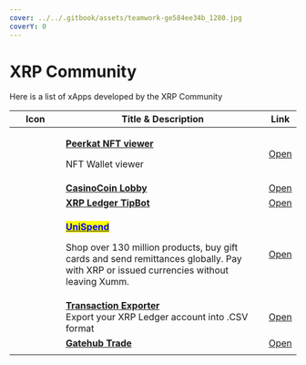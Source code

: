 ```yaml
---
cover: ../../.gitbook/assets/teamwork-ge584ee34b_1280.jpg
coverY: 0
---
```


# XRP Community

Here is a list of xApps developed by the XRP Community

<table><thead><tr><th width="111.33333333333331">Icon</th><th width="560">Title &#x26; Description</th><th>Link</th></tr></thead><tbody><tr><td><img src="../../.gitbook/assets/image (2) (7).png" alt=""></td><td><p><a href="broken-reference"><strong>Peerkat NFT viewer</strong> </a></p><p>NFT Wallet viewer</p></td><td><a href="https://xumm.app/detect/xapp:peerkat.viewer">Open</a></td></tr><tr><td><img src="../../.gitbook/assets/image (3) (4).png" alt=""></td><td><a href="casinocoin-lobby.md"><strong>CasinoCoin Lobby</strong></a></td><td><a href="https://xumm.app/detect/xapp:csc.lobby">Open</a></td></tr><tr><td><img src="../../.gitbook/assets/image (5) (1) (1) (2) (1).png" alt=""></td><td><a href="xrp-ledger-tipbot.md"><strong>XRP Ledger TipBot</strong></a></td><td><a href="https://xumm.app/detect/xapp:flyingfox.tipbot">Open</a></td></tr><tr><td><img src="../../.gitbook/assets/image (6) (4).png" alt=""></td><td><p><a href="chispend-cash-out.md"><mark style="color:blue;"><strong>UniSpend</strong></mark></a></p><p>Shop over 130 million products, buy gift cards and send remittances globally. Pay with XRP or issued currencies without leaving Xumm.</p></td><td><a href="https://xumm.app/detect/xapp:chimoney.chispend">Open</a></td></tr><tr><td><img src="../../.gitbook/assets/image (11).png" alt=""></td><td><a href="transaction-exporter.md"><strong>Transaction Exporter</strong></a><br>Export your XRP Ledger account into .CSV format</td><td><a href="https://xumm.app/detect/xapp:xrpl365.txexporter">Open</a></td></tr><tr><td><img src="../../.gitbook/assets/image (4) (1) (2) (1).png" alt=""></td><td><a href="gatehub-trade.md"><strong>Gatehub Trade</strong></a></td><td><a href="https://xumm.app/detect/xapp:gatehub.trade">Open</a></td></tr><tr><td></td><td></td><td></td></tr></tbody></table>
